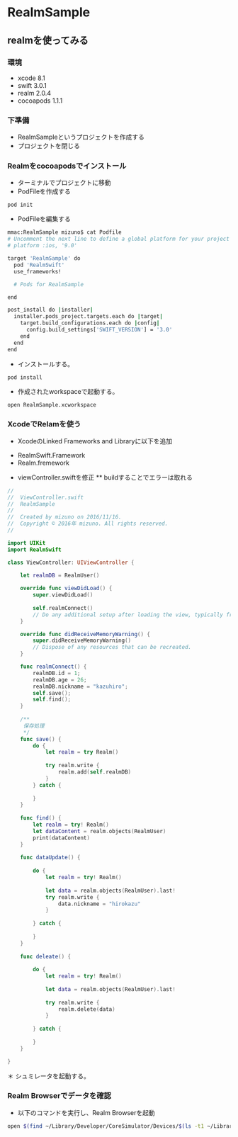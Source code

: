 # RealmSample

## realmを使ってみる


### 環境
* xcode 8.1
* swift 3.0.1
* realm 2.0.4
* cocoapods 1.1.1

### 下準備
* RealmSampleというプロジェクトを作成する
* プロジェクトを閉じる

### Realmをcocoapodsでインストール
* ターミナルでプロジェクトに移動
* PodFileを作成する
```
pod init
```
* PodFileを編集する

```bash
mmac:RealmSample mizuno$ cat Podfile
# Uncomment the next line to define a global platform for your project
# platform :ios, '9.0'

target 'RealmSample' do
  pod 'RealmSwift'
  use_frameworks!

  # Pods for RealmSample

end

post_install do |installer|
  installer.pods_project.targets.each do |target|
    target.build_configurations.each do |config|
      config.build_settings['SWIFT_VERSION'] = '3.0'
    end
  end
end
```
* インストールする。

```bash
pod install
```
* 作成されたworkspaceで起動する。
```
open RealmSample.xcworkspace
```

### XcodeでRelamを使う

* XcodeのLinked Frameworks and Libraryに以下を追加
 - RealmSwift.Framework
 - Realm.fremework

* viewController.swiftを修正
** buildすることでエラーは取れる

```swift
//
//  ViewController.swift
//  RealmSample
//
//  Created by mizuno on 2016/11/16.
//  Copyright © 2016年 mizuno. All rights reserved.
//

import UIKit
import RealmSwift

class ViewController: UIViewController {
    
    let realmDB = RealmUser()

    override func viewDidLoad() {
        super.viewDidLoad()
        
        self.realmConnect()
        // Do any additional setup after loading the view, typically from a nib.
    }

    override func didReceiveMemoryWarning() {
        super.didReceiveMemoryWarning()
        // Dispose of any resources that can be recreated.
    }

    func realmConnect() {
        realmDB.id = 1;
        realmDB.age = 26;
        realmDB.nickname = "kazuhiro";
        self.save();
        self.find();
    }
    
    /**
     保存処理
     */
    func save() {
        do {
            let realm = try Realm()
            
            try realm.write {
                realm.add(self.realmDB)
            }
        } catch {
            
        }
    }
    
    func find() {
        let realm = try! Realm()
        let dataContent = realm.objects(RealmUser)
        print(dataContent)
    }
    
    func dataUpdate() {
        
        do {
            let realm = try! Realm()
            
            let data = realm.objects(RealmUser).last!
            try realm.write {
                data.nickname = "hirokazu"
            }
            
        } catch {
            
        }
    }
    
    func deleate() {
        
        do {
            let realm = try! Realm()
            
            let data = realm.objects(RealmUser).last!
            
            try realm.write {
                realm.delete(data)
            }
            
        } catch {
            
        }
    }

}


```

＊ シュミレータを起動する。

### Realm Browserでデータを確認

* 以下のコマンドを実行し、Realm Browserを起動

```bash
open $(find ~/Library/Developer/CoreSimulator/Devices/$(ls -t1 ~/Library/Developer/CoreSimulator/Devices/ | head -1)/data/Containers/Data/Application/ -name \*.realm)
```









